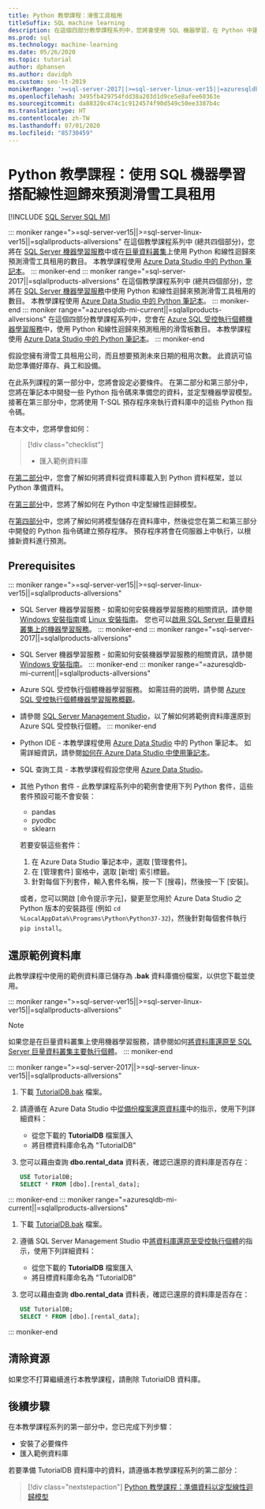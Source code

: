 ```yaml
---
title: Python 教學課程：滑雪工具租用
titleSuffix: SQL machine learning
description: 在這個四部分教學課程系列中，您將會使用 SQL 機器學習，在 Python 中建置線性迴歸模型來預測滑雪工具租用。
ms.prod: sql
ms.technology: machine-learning
ms.date: 05/26/2020
ms.topic: tutorial
author: dphansen
ms.author: davidph
ms.custom: seo-lt-2019
monikerRange: '>=sql-server-2017||>=sql-server-linux-ver15||=azuresqldb-mi-current||=sqlallproducts-allversions'
ms.openlocfilehash: 3495fb429754fdd38a203d1d9ce5e8afee60363e
ms.sourcegitcommit: da88320c474c1c9124574f90d549c50ee3387b4c
ms.translationtype: HT
ms.contentlocale: zh-TW
ms.lasthandoff: 07/01/2020
ms.locfileid: "85730459"
---
```

# <a name="python-tutorial-predict-ski-rental-with-linear-regression-with-sql-machine-learning"></a>Python 教學課程：使用 SQL 機器學習搭配線性迴歸來預測滑雪工具租用
[!INCLUDE [SQL Server SQL MI](../../includes/applies-to-version/sql-asdbmi.md)]

::: moniker range=">=sql-server-ver15||>=sql-server-linux-ver15||=sqlallproducts-allversions"
在這個教學課程系列中 (總共四個部分)，您將在 [SQL Server 機器學習服務](../sql-server-machine-learning-services.md)中或在[巨量資料叢集](../../big-data-cluster/machine-learning-services.md)上使用 Python 和線性迴歸來預測滑雪工具租用的數目。 本教學課程使用 [Azure Data Studio 中的 Python 筆記本](../../azure-data-studio/sql-notebooks.md)。
::: moniker-end
::: moniker range="=sql-server-2017||=sqlallproducts-allversions"
在這個教學課程系列中 (總共四個部分)，您將在 [SQL Server 機器學習服務](../sql-server-machine-learning-services.md)中使用 Python 和線性迴歸來預測滑雪工具租用的數目。 本教學課程使用 [Azure Data Studio 中的 Python 筆記本](../../azure-data-studio/sql-notebooks.md)。
::: moniker-end
::: moniker range="=azuresqldb-mi-current||=sqlallproducts-allversions"
在這個四部分教學課程系列中，您會在 [Azure SQL 受控執行個體機器學習服務](/azure/azure-sql/managed-instance/machine-learning-services-overview)中，使用 Python 和線性迴歸來預測租用的滑雪板數目。 本教學課程使用 [Azure Data Studio 中的 Python 筆記本](../../azure-data-studio/sql-notebooks.md)。
::: moniker-end

假設您擁有滑雪工具租用公司，而且想要預測未來日期的租用次數。 此資訊可協助您準備好庫存、員工和設備。

在此系列課程的第一部分中，您將會設定必要條件。 在第二部分和第三部分中，您將在筆記本中開發一些 Python 指令碼來準備您的資料，並定型機器學習模型。 接著在第三部分中，您將使用 T-SQL 預存程序來執行資料庫中的這些 Python 指令碼。

在本文中，您將學會如何：

> [!div class="checklist"]
> * 匯入範例資料庫

在[第二部分](python-ski-rental-linear-regression-prepare-data.md)中，您會了解如何將資料從資料庫載入到 Python 資料框架，並以 Python 準備資料。

在[第三部分](python-ski-rental-linear-regression-train-model.md)中，您將了解如何在 Python 中定型線性迴歸模型。

在[第四部分](python-ski-rental-linear-regression-deploy-model.md)中，您將了解如何將模型儲存在資料庫中，然後從您在第二和第三部分中開發的 Python 指令碼建立預存程序。 預存程序將會在伺服器上中執行，以根據新資料進行預測。

## <a name="prerequisites"></a>Prerequisites

::: moniker range=">=sql-server-ver15||>=sql-server-linux-ver15||=sqlallproducts-allversions"
* SQL Server 機器學習服務 - 如需如何安裝機器學習服務的相關資訊，請參閱 [Windows 安裝指南](../install/sql-machine-learning-services-windows-install.md)或 [Linux 安裝指南](../../linux/sql-server-linux-setup-machine-learning.md?toc=%2Fsql%2Fmachine-learning%2Ftoc.json)。 您也可以[啟用 SQL Server 巨量資料叢集上的機器學習服務](../../big-data-cluster/machine-learning-services.md)。
::: moniker-end
::: moniker range="=sql-server-2017||=sqlallproducts-allversions"
* SQL Server 機器學習服務 - 如需如何安裝機器學習服務的相關資訊，請參閱 [Windows 安裝指南](../install/sql-machine-learning-services-windows-install.md)。 
::: moniker-end
::: moniker range="=azuresqldb-mi-current||=sqlallproducts-allversions"
* Azure SQL 受控執行個體機器學習服務。 如需註冊的說明，請參閱 [Azure SQL 受控執行個體機器學習服務概觀](/azure/azure-sql/managed-instance/machine-learning-services-overview)。

* 請參閱 [SQL Server Management Studio](../../ssms/download-sql-server-management-studio-ssms.md)，以了解如何將範例資料庫還原到 Azure SQL 受控執行個體。
::: moniker-end

* Python IDE - 本教學課程使用 [Azure Data Studio](../../azure-data-studio/what-is.md) 中的 Python 筆記本。 如需詳細資訊，請參閱[如何在 Azure Data Studio 中使用筆記本](../../azure-data-studio/sql-notebooks.md)。

* SQL 查詢工具 - 本教學課程假設您使用 [Azure Data Studio](../../azure-data-studio/what-is.md)。

* 其他 Python 套件 - 此教學課程系列中的範例會使用下列 Python 套件，這些套件預設可能不會安裝：

  * pandas
  * pyodbc
  * sklearn

  若要安裝這些套件：
  1. 在 Azure Data Studio 筆記本中，選取 [管理套件]。
  2. 在 [管理套件] 窗格中，選取 [新增] 索引標籤。
  3. 針對每個下列套件，輸入套件名稱，按一下 [搜尋]，然後按一下 [安裝]。

  或者，您可以開啟 [命令提示字元]，變更至您用於 Azure Data Studio 之 Python 版本的安裝路徑 (例如 `cd %LocalAppData%\Programs\Python\Python37-32`)，然後針對每個套件執行 `pip install`。

## <a name="restore-the-sample-database"></a>還原範例資料庫

此教學課程中使用的範例資料庫已儲存為 **.bak** 資料庫備份檔案，以供您下載並使用。

::: moniker range=">=sql-server-ver15||>=sql-server-linux-ver15||=sqlallproducts-allversions"
> [!NOTE]
> 如果您是在巨量資料叢集上使用機器學習服務，請參閱如何[將資料庫還原至 SQL Server 巨量資料叢集主要執行個體](../../big-data-cluster/data-ingestion-restore-database.md)。
::: moniker-end

::: moniker range=">=sql-server-2017||>=sql-server-linux-ver15||=sqlallproducts-allversions"
1. 下載 [TutorialDB.bak](https://sqlchoice.blob.core.windows.net/sqlchoice/static/TutorialDB.bak) 檔案。

1. 請遵循在 Azure Data Studio 中[從備份檔案還原資料庫](../../azure-data-studio/tutorial-backup-restore-sql-server.md#restore-a-database-from-a-backup-file)中的指示，使用下列詳細資料：

   * 從您下載的 **TutorialDB** 檔案匯入
   * 將目標資料庫命名為 "TutorialDB"

1. 您可以藉由查詢 **dbo.rental_data** 資料表，確認已還原的資料庫是否存在：

   ```sql
   USE TutorialDB;
   SELECT * FROM [dbo].[rental_data];
   ```
::: moniker-end
::: moniker range="=azuresqldb-mi-current||=sqlallproducts-allversions"
1. 下載 [TutorialDB.bak](https://sqlchoice.blob.core.windows.net/sqlchoice/static/TutorialDB.bak) 檔案。

1. 遵循 SQL Server Management Studio 中[將資料庫還原至受控執行個體](/azure/sql-database/sql-database-managed-instance-get-started-restore)的指示，使用下列詳細資料：

   * 從您下載的 **TutorialDB** 檔案匯入
   * 將目標資料庫命名為 "TutorialDB"

1. 您可以藉由查詢 **dbo.rental_data** 資料表，確認已還原的資料庫是否存在：

   ```sql
   USE TutorialDB;
   SELECT * FROM [dbo].[rental_data];
   ```
::: moniker-end

## <a name="clean-up-resources"></a>清除資源

如果您不打算繼續進行本教學課程，請刪除 TutorialDB 資料庫。

## <a name="next-steps"></a>後續步驟

在本教學課程系列的第一部分中，您已完成下列步驟：

* 安裝了必要條件
* 匯入範例資料庫

若要準備 TutorialDB 資料庫中的資料，請遵循本教學課程系列的第二部分：

> [!div class="nextstepaction"]
> [Python 教學課程：準備資料以定型線性迴歸模型](python-ski-rental-linear-regression-prepare-data.md)